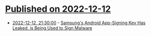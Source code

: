# [Published on 2022-12-12](index.md)

* [2022-12-12, 21:30:00](https://soylentnews.org/article.pl?sid=22/12/11/1921213&from=rss) - [Samsung's Android App-Signing Key Has Leaked, is Being Used to Sign Malware](https://soylentnews.org/article.pl?sid=22/12/11/1921213&from=rss)
